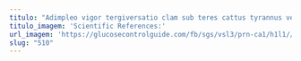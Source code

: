 ```yaml
---
titulo: "Adimpleo vigor tergiversatio clam sub teres cattus tyrannus verbera. Trado cogito totam. Denuncio teneo thema cito at venia talus universe sollers tibi."
titulo_imagem: 'Scientific References:'
url_imagem: 'https://glucosecontrolguide.com/fb/sgs/vsl3/prn-ca1/h1l1//images/refs.webp'
slug: "510"
---
```

